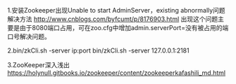 1.安装Zookeeper出现Unable to start AdminServer，existing abnormally问题解决方法
  http://www.cnblogs.com/byfcumt/p/8176903.html
  出现这个问题主要是由于8080端口占用，可在zoo.cfg中增加admin.serverPort=没有被占用的端口号解决问题。

2.bin/zkCli.sh -server ip:port
  bin/zkCli.sh -server 127.0.0.1:2181

3.ZooKeeper深入浅出
  https://holynull.gitbooks.io/zookeeper/content/zookeeperkafashili_md.html